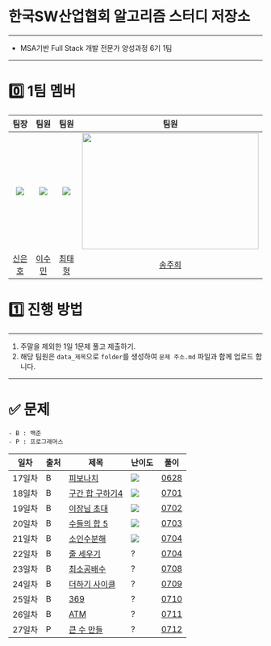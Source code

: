 # 한국SW산업협회 알고리즘 스터디 저장소
---
- MSA기반 Full Stack 개발 전문가 양성과정 6기 1팀
---  
# 0️⃣ 1팀 멤버
|                                팀장                                 |                                팀원                                |                                팀원                                 |                                팀원                                 |
| :---------------------------------------------------------------: | :--------------------------------------------------------------: | :---------------------------------------------------------------: | :---------------------------------------------------------------: |
| <img src="https://avatars.githubusercontent.com/u/99324054?v=4"> | <img src="https://avatars.githubusercontent.com/u/81737413?v=4"> | <img src="https://avatars.githubusercontent.com/u/90806422?v=4"> | <img src ="https://avatars.githubusercontent.com/u/80883709?v=4" width = "350" height ="230"> |
|                   [신은호](https://github.com/eunho-Shin)                    |            [이수민](https://github.com/vsuminv)             |                [최태형](https://github.com/ChoiTHs)                |                  [송주희](https://github.com/songzuhee)                   |
# 1️⃣ 진행 방법
---
1. 주말을 제외한 1일 1문제 풀고 제출하기.
2. 해당 팀원은 `data_제목`으로  `folder`를 생성하여 `문제 주소.md` 파일과 함께 업로드 합니다.
---
# ✅ 문제

	- B : 백준
    - P : 프로그래머스

| 일차  | 출처  | 제목                                                                              | 난이도 | 풀이                                                               |
| --- | --- | ------------------------------------------------------------------------------- | --- | --------------------------------------------------------------------- |
| 17일차 | B   | [피보나치](https://www.acmicpc.net/problem/2748)       | <img src = "https://user-images.githubusercontent.com/70877497/136754951-d56e8844-8984-423f-85d1-d6e7e05da8fc.png">   | [0628](https://github.com/eunho-Shin/Algorithm_Study/tree/main/0628_%ED%94%BC%EB%B3%B4%EB%82%98%EC%B9%98) |
| 18일차 | B   | [구간 합 구하기4](https://www.acmicpc.net/problem/11659) |<img src ="https://user-images.githubusercontent.com/70877497/136756801-63b3ce6a-5399-4898-9099-03349887e672.png">  | [0701](https://github.com/eunho-Shin/Algorithm_Study/tree/main/0701_%EA%B5%AC%EA%B0%84%20%ED%95%A9%20%EA%B5%AC%ED%95%98%EA%B8%B0%204) |
| 19일차 | B   | [이장님 초대](https://www.acmicpc.net/problem/9237) | <img src = "https://user-images.githubusercontent.com/70877497/136755512-34dbd4c1-4297-4288-a1e1-3673b96f1232.png">  | [0702](https://github.com/eunho-Shin/Algorithm_Study/tree/main/0702_%EC%9D%B4%EC%9E%A5%EB%8B%98%20%EC%B4%88%EB%8C%80) |
| 20일차 | B   | [수들의 합 5](https://www.acmicpc.net/problem/2018) | <img src = "https://user-images.githubusercontent.com/70877497/136755512-34dbd4c1-4297-4288-a1e1-3673b96f1232.png"> | [0703](https://github.com/eunho-Shin/Algorithm_Study/tree/main/0703_%EC%88%98%EB%93%A4%EC%9D%98%20%ED%95%A9%205)|
| 21일차 | B   | [소인수분해](https://www.acmicpc.net/problem/11653) |<img src = "https://user-images.githubusercontent.com/70877497/136754951-d56e8844-8984-423f-85d1-d6e7e05da8fc.png"> | [0704](https://github.com/eunho-Shin/Algorithm_Study/tree/main/0704_%EC%86%8C%EC%9D%B8%EC%88%98%EB%B6%84%ED%95%B4)|
| 22일차 | B   | [줄 세우기](https://www.acmicpc.net/problem/1681) | ? | [0704](https://github.com/eunho-Shin/Algorithm_Study/tree/main/0705_%EC%A4%84%20%EC%84%B8%EC%9A%B0%EA%B8%B0)|
| 23일차 | B   | [최소공배수](https://www.acmicpc.net/problem/1934) | ? | [0708](https://github.com/eunho-Shin/Algorithm_Study/tree/main/0708_%EC%B5%9C%EC%86%8C%EA%B3%B5%EB%B0%B0%EC%88%98)|
| 24일차 | B   | [더하기 사이클](https://www.acmicpc.net/problem/1110)| ? | [0709](https://github.com/eunho-Shin/Algorithm_Study/tree/main/0709_%EB%8D%94%ED%95%98%EA%B8%B0%20%EC%82%AC%EC%9D%B4%ED%81%B4)|
| 25일차 | B   | [369](https://www.acmicpc.net/problem/17614)| ? | [0710](https://github.com/eunho-Shin/Algorithm_Study/tree/main/0710_369)|
| 26일차 | B   | [ATM](https://www.acmicpc.net/problem/11399)| ? | [0711](https://github.com/eunho-Shin/Algorithm_Study/tree/main/0711_ATM)|
| 27일차 | P   | [큰 수 만들](https://school.programmers.co.kr/learn/courses/30/lessons/42883)| ? | [0712](https://github.com/eunho-Shin/Algorithm_Study/tree/main/0712_%ED%81%B0%20%EC%88%98%20%EB%A7%8C%EB%93%A4%EA%B8%B0)|
